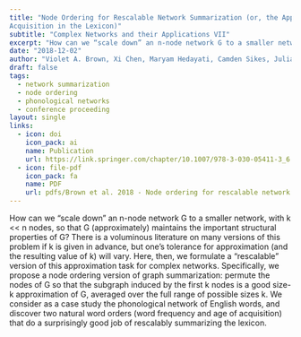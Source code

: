 ```yaml
---
title: "Node Ordering for Rescalable Network Summarization (or, the Apparent Magic of Word Frequency and Age of
Acquisition in the Lexicon)"
subtitle: "Complex Networks and their Applications VII"
excerpt: "How can we “scale down” an n-node network G to a smaller network, with k << n nodes, so that G (approximately) maintains the important structural properties of G? There is a voluminous literature on many versions of this problem if k is given in advance, but one’s tolerance for approximation (and the resulting value of k) will vary. Here, then, we formulate a “rescalable” version of this approximation task for complex networks. Specifically, we propose a node ordering version of graph summarization: permute the nodes of G so that the subgraph induced by the first k nodes is a good size-k approximation of G, averaged over the full range of possible sizes k. We consider as a case study the phonological network of English words, and discover two natural word orders (word frequency and age of acquisition) that do a surprisingly good job of rescalably summarizing the lexicon."
date: "2018-12-02"
author: "Violet A. Brown, Xi Chen, Maryam Hedayati, Camden Sikes, Julia F. Strand, Tegan Wilson, & David Liben-Nowell "
draft: false
tags:
  - network summarization
  - node ordering
  - phonological networks
  - conference proceeding
layout: single
links:
  - icon: doi
    icon_pack: ai
    name: Publication
    url: https://link.springer.com/chapter/10.1007/978-3-030-05411-3_6
  - icon: file-pdf
    icon_pack: fa
    name: PDF
    url: pdfs/Brown et al. 2018 - Node ordering for rescalable network summarization ( ... parent magic of word frequency and age of acquisition in the lexicon).pdf
---
```


How can we “scale down” an n-node network G to a smaller network, with k << n nodes, so that G (approximately) maintains the important structural properties of G? There is a voluminous literature on many versions of this problem if k is given in advance, but one’s tolerance for approximation (and the resulting value of k) will vary. Here, then, we formulate a “rescalable” version of this approximation task for complex networks. Specifically, we propose a node ordering version of graph summarization: permute the nodes of G so that the subgraph induced by the first k nodes is a good size-k approximation of G, averaged over the full range of possible sizes k. We consider as a case study the phonological network of English words, and discover two natural word orders (word frequency and age of acquisition) that do a surprisingly good job of rescalably summarizing the lexicon.